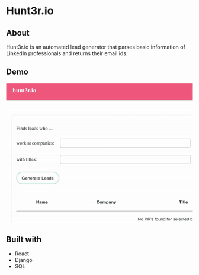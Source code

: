 # Hunt3r.io

## About
Hunt3r.io is an automated lead generator that parses basic information of LinkedIn professionals and returns their email ids.

## Demo
![Hunter Demo](./hunt3r-demo.gif)

## Built with
- React
- Django
- SQL
